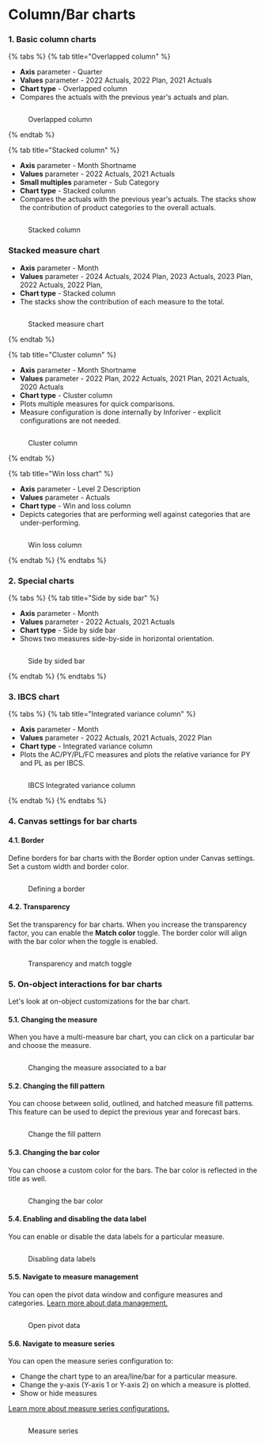 # Column/Bar charts

### 1. Basic column charts

{% tabs %}
{% tab title="Overlapped column" %}
* **Axis** parameter - Quarter
* **Values** parameter - 2022 Actuals, 2022 Plan, 2021 Actuals
* **Chart type** - Overlapped column
* Compares the actuals with the previous year's actuals and plan.

<figure><img src="../.gitbook/assets/image (909).png" alt=""><figcaption><p>Overlapped column</p></figcaption></figure>
{% endtab %}

{% tab title="Stacked column" %}
* **Axis** parameter - Month Shortname
* **Values** parameter - 2022 Actuals,  2021 Actuals
* **Small multiples** parameter - Sub Category
* **Chart type** - Stacked column
* Compares the actuals with the previous year's actuals. The stacks show the contribution of product categories to the overall actuals.

<figure><img src="../.gitbook/assets/image (912).png" alt=""><figcaption><p>Stacked column</p></figcaption></figure>

### Stacked measure chart

* **Axis** parameter - Month
* **Values** parameter - 2024 Actuals,  2024 Plan, 2023 Actuals,  2023 Plan, 2022 Actuals,  2022 Plan,&#x20;
* **Chart type** - Stacked column
* The stacks show the contribution of each measure to the total.

<figure><img src="../.gitbook/assets/image (1565).png" alt=""><figcaption><p>Stacked measure chart</p></figcaption></figure>
{% endtab %}

{% tab title="Cluster column" %}
* **Axis** parameter - Month Shortname
* **Values** parameter - 2022 Plan, 2022 Actuals,  2021 Plan, 2021 Actuals, 2020 Actuals
* **Chart type** - Cluster column
* Plots multiple measures for quick comparisons.
* Measure configuration is done internally by Inforiver - explicit configurations are not needed.

<figure><img src="../.gitbook/assets/image (913).png" alt=""><figcaption><p>Cluster column</p></figcaption></figure>
{% endtab %}

{% tab title="Win loss chart" %}
* **Axis** parameter - Level 2 Description
* **Values** parameter - Actuals
* **Chart type** - Win and loss column
* Depicts categories that are performing well against categories that are under-performing.

<figure><img src="../.gitbook/assets/image (914).png" alt=""><figcaption><p>Win loss column</p></figcaption></figure>
{% endtab %}
{% endtabs %}

### 2. Special charts

{% tabs %}
{% tab title="Side by side bar" %}
* **Axis** parameter - Month
* **Values** parameter - 2022 Actuals, 2021 Actuals
* **Chart type** - Side by side bar
* Shows two measures side-by-side in horizontal orientation.

<figure><img src="../.gitbook/assets/image (916).png" alt=""><figcaption><p>Side by sided bar</p></figcaption></figure>
{% endtab %}
{% endtabs %}

### 3. IBCS chart

{% tabs %}
{% tab title="Integrated variance column" %}
* **Axis** parameter - Month
* **Values** parameter - 2022 Actuals, 2021 Actuals, 2022 Plan
* **Chart type** - Integrated variance column
* Plots the AC/PY/PL/FC measures and plots the relative variance for PY and PL as per IBCS.

<figure><img src="../.gitbook/assets/image (917).png" alt=""><figcaption><p>IBCS Integrated variance column</p></figcaption></figure>
{% endtab %}
{% endtabs %}

### 4. Canvas settings for bar charts

#### 4.1. Border

Define borders for bar charts with the Border option under Canvas settings. Set a custom width and border color.

<figure><img src="../.gitbook/assets/image (1890).png" alt=""><figcaption><p>Defining a border</p></figcaption></figure>

#### 4.2. Transparency

Set the transparency for bar charts. When you increase the transparency factor, you can enable the **Match color** toggle. The border color will align with the bar color when the toggle is enabled.

<figure><img src="../.gitbook/assets/image (1892).png" alt=""><figcaption><p>Transparency and match toggle</p></figcaption></figure>

### 5. On-object interactions for bar charts

Let's look at on-object customizations for the bar chart.

#### 5.1. Changing the measure

When you have a multi-measure bar chart, you can click on a particular bar and choose the measure.

<figure><img src="../.gitbook/assets/image (1119).png" alt=""><figcaption><p>Changing the measure associated to a bar</p></figcaption></figure>

#### 5.2. Changing the fill pattern

You can choose between solid, outlined, and hatched measure fill patterns. This feature can be used to depict the previous year and forecast bars.

<figure><img src="../.gitbook/assets/image (1120).png" alt=""><figcaption><p>Change the fill pattern</p></figcaption></figure>

#### 5.3. Changing the bar color

You can choose a custom color for the bars. The bar color is reflected in the title as well.

<figure><img src="../.gitbook/assets/image (1121).png" alt=""><figcaption><p>Changing the bar color</p></figcaption></figure>

#### 5.4. Enabling and disabling the data label

You can enable or disable the data labels for a particular measure.&#x20;

<figure><img src="../.gitbook/assets/image (1122).png" alt=""><figcaption><p>Disabling data labels</p></figcaption></figure>

#### 5.5. Navigate to measure management

You can open the pivot data window and configure measures and categories. [Learn more about data management.](../working-with-analytics+/2.-data-management/)

<figure><img src="../.gitbook/assets/image (1123).png" alt=""><figcaption><p>Open pivot data</p></figcaption></figure>

#### 5.6. Navigate to measure series

You can open the measure series configuration to:

* Change the chart type to an area/line/bar for a particular measure.
* Change the y-axis (Y-axis 1 or Y-axis 2) on which a measure is plotted.&#x20;
* Show or hide measures

[Learn more about measure series configurations.](../working-with-analytics+/8.-customize-measures/)

<figure><img src="../.gitbook/assets/image (1124).png" alt=""><figcaption><p>Measure series</p></figcaption></figure>
